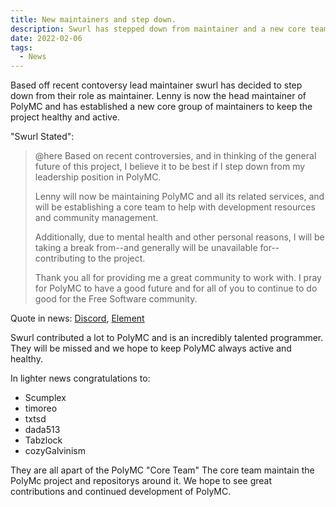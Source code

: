 ```yaml
---
title: New maintainers and step down.
description: Swurl has stepped down from maintainer and a new core team has been established.
date: 2022-02-06
tags:
  - News
---
```


Based off recent contoversy lead maintainer swurl has decided to step down from their role as maintainer. Lenny is now the head maintainer of PolyMC and has established a new core group of maintainers to keep the project healthy and active.

"Swurl Stated":
> @here Based on recent controversies, and in thinking of the general    future of this project, I believe it to be best if I step down from my leadership position in PolyMC.
>
> Lenny will now be maintaining PolyMC and all its related services, and will be establishing a core team to help with development resources and community management.
>
> Additionally, due to mental health and other personal reasons, I will be taking a break from--and generally will be unavailable for--contributing to the project.
>
> Thank you all for providing me a great community to work with. I pray for PolyMC to have a good future and for all of you to continue to do good for the Free Software community.

Quote in news: [Discord](https://discordapp.com/channels/923671181020766230/923672379144671263/939731859431100416), [Element](https://matrix.to/#/!oOkwnJBCfVOMgEOp:polymc.org/$yGu0hoOB36_bSVPnV8msXAHl7or12JHch7axAoCe-RY?via=polymc.org&via=swirl.funny.cl&via=matrix.org)

Swurl contributed a lot to PolyMC and is an incredibly talented programmer. They will be missed and we hope to keep PolyMC always active and healthy.

In lighter news congratulations to:
- Scumplex
- timoreo
- txtsd
- dada513
- Tabzlock
- cozyGalvinism

They are all apart of the PolyMC "Core Team" The core team maintain the PolyMc project and repositorys around it. We hope to see great contributions and continued development of PolyMC.